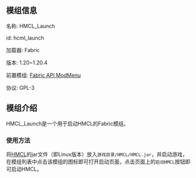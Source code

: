 ## 模组信息
名称:  HMCL_Launch

id: hcml_launch

加载器: Fabric

版本: 1.20~1.20.4

前置模组: [Fabric API](https://modrinth.com/mod/fabric-api),[ModMenu](https://modrinth.com/mod/modmenu)

协议: GPL-3
## 模组介绍
HMCL_Launch是一个用于启动HMCL的Fabric模组。
### 使用方法
将[HMCL](https://hmcl.huangyuhui.net/)的jar文件（即Linux版本）放入`游戏目录/HMCL/HMCL.jar`，并启动游戏，在模组列表中点击该模组的图标即可打开启动页面，点击页面上的`启动HMCL`按钮即可启动HMCL。

